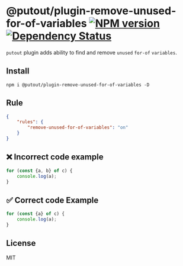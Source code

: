 # @putout/plugin-remove-unused-for-of-variables [![NPM version][NPMIMGURL]][NPMURL] [![Dependency Status][DependencyStatusIMGURL]][DependencyStatusURL]

[NPMIMGURL]: https://img.shields.io/npm/v/@putout/plugin-remove-unused-for-of-variables.svg?style=flat&longCache=true
[NPMURL]: https://npmjs.org/package/@putout/plugin-remove-unused-for-of-variables"npm"
[DependencyStatusURL]: https://david-dm.org/coderaiser/putout?path=packages/plugin-remove-unused-for-of-variables
[DependencyStatusIMGURL]: https://david-dm.org/coderaiser/putout.svg?path=packages/plugin-remove-unused-for-of-variables

`putout` plugin adds ability to find and remove `unused` `for-of` `variables`.

## Install

```
npm i @putout/plugin-remove-unused-for-of-variables -D
```

## Rule

```json
{
    "rules": {
        "remove-unused-for-of-variables": "on"
    }
}
```

## ❌ Incorrect code example

```js
for (const {a, b} of c) {
    console.log(a);
}
```

## ✅ Correct code Example

```js
for (const {a} of c) {
    console.log(a);
}
```

## License

MIT
